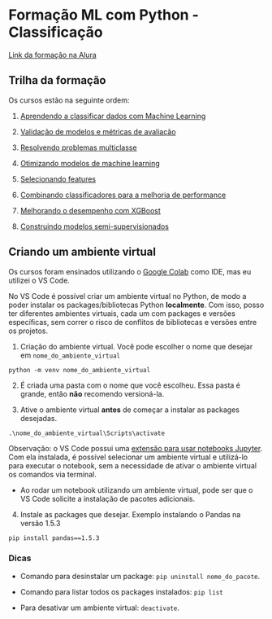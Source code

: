 # Formação ML com Python - Classificação

[Link da formação na Alura](https://cursos.alura.com.br/formacao-machine-learning-python-classificacao)

## Trilha da formação

Os cursos estão na seguinte ordem:

1. [Aprendendo a classificar dados com Machine Learning](/introducao-classificacao/)

2. [Validação de modelos e métricas de avaliação](/validacao-e-metricas/)

3. [Resolvendo problemas multiclasse](/classificacao-multiclasse/)

4. [Otimizando modelos de machine learning](/otimizacao-modelos/)

5. [Selecionando features](/selecao-features/)

6. [Combinando classificadores para a melhoria de performance](/bagging-boosting/)

7. [Melhorando o desempenho com XGBoost](/XGBoost/)

8. [Construindo modelos semi-supervisionados](/aprendizado-semisupervisionado/)

## Criando um ambiente virtual

Os cursos foram ensinados utilizando o [Google Colab](https://colab.research.google.com) como IDE, mas eu utilizei o VS Code.

No VS Code é possível criar um ambiente virtual no Python, de modo a poder instalar os packages/bibliotecas Python **localmente**. Com isso, posso ter diferentes ambientes virtuais, cada um com packages e versões específicas, sem correr o risco de conflitos de bibliotecas e versões entre os projetos.

1. Criação do ambiente virtual. Você pode escolher o nome que desejar em `nome_do_ambiente_virtual`

```
python -m venv nome_do_ambiente_virtual
```

2. É criada uma pasta com o nome que você escolheu. Essa pasta é grande, então **não** recomendo versioná-la.

3. Ative o ambiente virtual **antes** de começar a instalar as packages desejadas.

```
.\nome_do_ambiente_virtual\Scripts\activate
```

Observação: o VS Code possui uma [extensão para usar notebooks Jupyter](https://marketplace.visualstudio.com/items?itemName=ms-toolsai.jupyter). Com ela instalada, é possível selecionar um ambiente virtual e utilizá-lo para executar o notebook, sem a necessidade de ativar o ambiente virtual os comandos via terminal.
- Ao rodar um notebook utilizando um ambiente virtual, pode ser que o VS Code solicite a instalação de pacotes adicionais.

4. Instale as packages que desejar. Exemplo instalando o Pandas na versão 1.5.3

```
pip install pandas==1.5.3
```

### Dicas

- Comando para desinstalar um package: `pip uninstall nome_do_pacote`.

- Comando para listar todos os packages instalados: `pip list`

- Para desativar um ambiente virtual: `deactivate`.